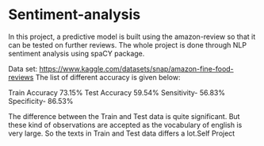# Sentiment-analysis

In this project, a predictive model is built using the amazon-review so that it can be tested on further reviews. The whole project is done through NLP sentiment analysis using spaCY package.

Data set: https://www.kaggle.com/datasets/snap/amazon-fine-food-reviews
The list of different accuracy is given below:

Train Accuracy 73.15%
Test Accuracy 59.54%
Sensitivity- 56.83%
Specificity- 86.53%


The difference between the Train and Test data is quite significant. But these kind of observations are accepted as the vocabulary of english is very large. So the texts in Train and Test data differs a lot.Self Project
